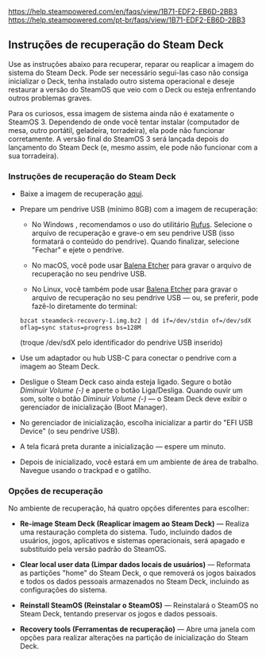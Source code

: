 https://help.steampowered.com/en/faqs/view/1B71-EDF2-EB6D-2BB3
https://help.steampowered.com/pt-br/faqs/view/1B71-EDF2-EB6D-2BB3

## Instruções de recuperação do Steam Deck

Use as instruções abaixo para recuperar, reparar ou reaplicar a imagem do sistema do Steam Deck. Pode ser necessário segui-las caso não consiga inicializar o Deck, tenha instalado outro sistema operacional e deseje restaurar a versão do SteamOS que veio com o Deck ou esteja enfrentando outros problemas graves.

Para os curiosos, essa imagem de sistema ainda não é exatamente o SteamOS 3. Dependendo de onde você tentar instalar (computador de mesa, outro portátil, geladeira, torradeira), ela pode não funcionar corretamente. A versão final do SteamOS 3 será lançada depois do lançamento do Steam Deck (e, mesmo assim, ele pode não funcionar com a sua torradeira).


### Instruções de recuperação do Steam Deck

- Baixe a imagem de recuperação [aqui](https://store.steampowered.com/steamos/download/?ver=steamdeck&snr=).

- Prepare um pendrive USB (mínimo 8GB) com a imagem de recuperação:

    - No Windows , recomendamos o uso do utilitário [Rufus](https://steamcommunity.com/linkfilter/?url=https://rufus.ie/pt_BR/). Selecione o arquivo de recuperação e grave-o em seu pendrive USB (isso formatará o conteúdo do pendrive). Quando finalizar, selecione "Fechar" e ejete o pendrive.

    - No macOS, você pode usar [Balena Etcher](https://steamcommunity.com/linkfilter/?url=https://www.balena.io/etcher/) para gravar o arquivo de recuperação no seu pendrive USB.

    - No Linux, você também pode usar [Balena Etcher](https://steamcommunity.com/linkfilter/?url=https://www.balena.io/etcher/) para gravar o arquivo de recuperação no seu pendrive USB — ou, se preferir, pode fazê-lo diretamente do terminal:

    ```bzcat steamdeck-recovery-1.img.bz2 | dd if=/dev/stdin of=/dev/sdX oflag=sync status=progress bs=128M```
    
    (troque /dev/sdX pelo identificador do pendrive USB inserido)

- Use um adaptador ou hub USB-C para conectar o pendrive com a imagem ao Steam Deck.

- Desligue o Steam Deck caso ainda esteja ligado. Segure o botão _Diminuir Volume (-)_ e aperte o botão Liga/Desliga. Quando ouvir um som, solte o botão _Diminuir Volume (-)_ — o Steam Deck deve exibir o gerenciador de inicialização (Boot Manager).

- No gerenciador de inicialização, escolha inicializar a partir do "EFI USB Device" (o seu pendrive USB).

- A tela ficará preta durante a inicialização — espere um minuto.

- Depois de inicializado, você estará em um ambiente de área de trabalho. Navegue usando o trackpad e o gatilho.

### Opções de recuperação

No ambiente de recuperação, há quatro opções diferentes para escolher:

- **Re-image Steam Deck (Reaplicar imagem ao Steam Deck)** — Realiza uma restauração completa do sistema. Tudo, incluindo dados de usuários, jogos, aplicativos e sistemas operacionais, será apagado e substituído pela versão padrão do SteamOS.

- **Clear local user data (Limpar dados locais de usuários)** — Reformata as partições "home" do Steam Deck, o que removerá os jogos baixados e todos os dados pessoais armazenados no Steam Deck, incluindo as configurações do sistema.

- **Reinstall SteamOS (Reinstalar o SteamOS)** — Reinstalará o SteamOS no Steam Deck, tentando preservar os jogos e dados pessoais.

- **Recovery tools (Ferramentas de recuperação)** — Abre uma janela com opções para realizar alterações na partição de inicialização do Steam Deck.
